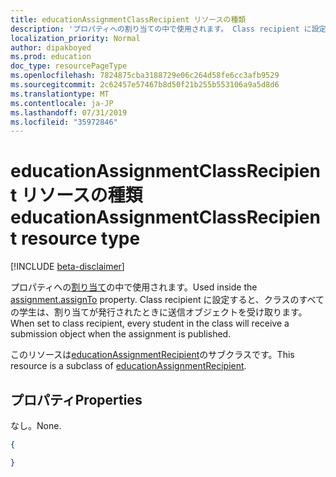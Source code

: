 ```yaml
---
title: educationAssignmentClassRecipient リソースの種類
description: 'プロパティへの割り当ての中で使用されます。 Class recipient に設定すると、クラスのすべての学生が '
localization_priority: Normal
author: dipakboyed
ms.prod: education
doc_type: resourcePageType
ms.openlocfilehash: 7824875cba3188729e06c264d58fe6cc3afb9529
ms.sourcegitcommit: 2c62457e57467b8d50f21b255b553106a9a5d8d6
ms.translationtype: MT
ms.contentlocale: ja-JP
ms.lasthandoff: 07/31/2019
ms.locfileid: "35972846"
---
```

# <a name="educationassignmentclassrecipient-resource-type"></a><span data-ttu-id="09476-104">educationAssignmentClassRecipient リソースの種類</span><span class="sxs-lookup"><span data-stu-id="09476-104">educationAssignmentClassRecipient resource type</span></span>

[!INCLUDE [beta-disclaimer](../../includes/beta-disclaimer.md)]

<span data-ttu-id="09476-105">プロパティへの[割り当て](educationassignment.md)の中で使用されます。</span><span class="sxs-lookup"><span data-stu-id="09476-105">Used inside the [assignment.assignTo](educationassignment.md) property.</span></span> <span data-ttu-id="09476-106">Class recipient に設定すると、クラスのすべての学生は、割り当てが発行されたときに送信オブジェクトを受け取ります。</span><span class="sxs-lookup"><span data-stu-id="09476-106">When set to class recipient, every student in the class will receive a submission object when the assignment is published.</span></span>

<span data-ttu-id="09476-107">このリソースは[educationAssignmentRecipient](educationassignmentrecipient.md)のサブクラスです。</span><span class="sxs-lookup"><span data-stu-id="09476-107">This resource is a subclass of [educationAssignmentRecipient](educationassignmentrecipient.md).</span></span>

## <a name="properties"></a><span data-ttu-id="09476-108">プロパティ</span><span class="sxs-lookup"><span data-stu-id="09476-108">Properties</span></span>

<span data-ttu-id="09476-109">なし。</span><span class="sxs-lookup"><span data-stu-id="09476-109">None.</span></span>


<!-- {
  "blockType": "resource",
  "optionalProperties": [

  ],
  "@odata.type": "microsoft.graph.educationAssignmentClassRecipient"
}-->

```json
{

}

```
<!-- uuid: 8fcb5dbc-d5aa-4681-8e31-b001d5168d79
2015-10-25 14:57:30 UTC -->
<!--
{
  "type": "#page.annotation",
  "description": "educationAssignmentClassRecipient resource",
  "keywords": "",
  "section": "documentation",
  "tocPath": "",
  "suppressions": []
}
-->
